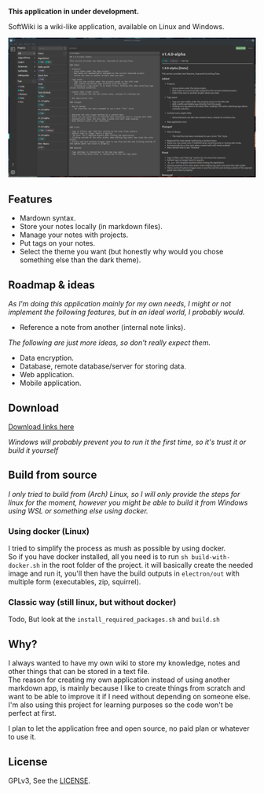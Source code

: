 **This application in under development.**

SoftWiki is a wiki-like application, available on Linux and Windows.

![presentation](images/v1.4.0-alpha_presentation.png)

## Features

- Mardown syntax.
- Store your notes locally (in markdown files).
- Manage your notes with projects.
- Put tags on your notes.
- Select the theme you want (but honestly why would you chose something else than the dark theme).

## Roadmap & ideas

*As I'm doing this application mainly for my own needs, I might or not implement the following features, but in an ideal world, I probably would.*

- Reference a note from another (internal note links).

*The following are just more ideas, so don't really expect them.*

- Data encryption.
- Database, remote database/server for storing data.
- Web application.
- Mobile application.

## Download

[Download links here](https://public-downloads.vyndev.com)

*Windows will probably prevent you to run it the first time, so it's trust it or build it yourself*

## Build from source

*I only tried to build from (Arch) Linux, so I will only provide the steps for linux for the moment,
however you might be able to build it from Windows using WSL or something else using docker.*

### Using docker (Linux)

I tried to simplify the process as mush as possible by using docker.  
So if you have docker installed, all you need is to run `sh build-with-docker.sh` in the root folder of the project.
it will basically create the needed image and run it, you'll then have the build outputs in
`electron/out` with multiple form (executables, zip, squirrel).

### Classic way (still linux, but without docker)

Todo, But look at the `install_required_packages.sh` and `build.sh`

## Why?

I always wanted to have my own wiki to store my knowledge, notes and other things that can be stored in a text file.  
The reason for creating my own application instead of using another markdown app, is mainly because I like to create
things from scratch and want to be able to improve it if I need without depending on someone else.  
I'm also using this project for learning purposes so the code won't be perfect at first.  
  
I plan to let the application free and open source, no paid plan or whatever to use it.

## License

GPLv3, See the [LICENSE](LICENSE.md).
